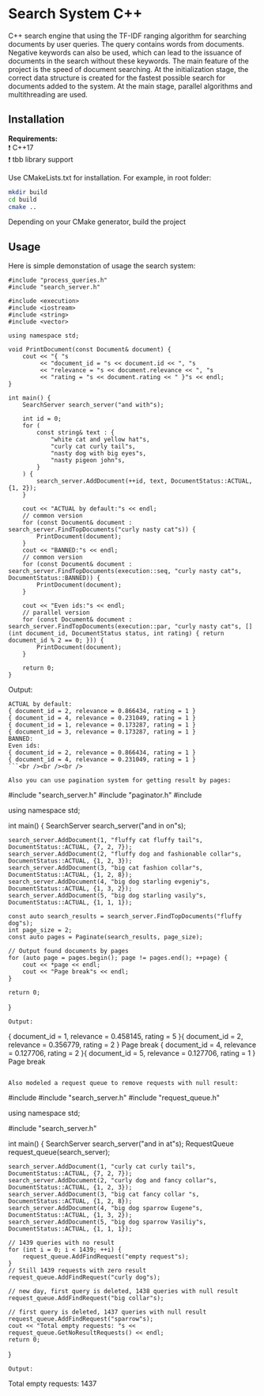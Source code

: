 # Search System C++

C++ search engine that using the TF-IDF ranging algorithm for searching documents by user queries. The query contains words from documents. Negative keywords can also be used, which can lead to the issuance of documents in the search without these keywords. The main feature of the project is the speed of document searching. At the initialization stage, the correct data structure is created for the fastest possible search for documents added to the system. At the main stage, parallel algorithms and multithreading are used.

## Installation

**Requirements:**<br />
❗ C++17  
❗ tbb library support


Use CMakeLists.txt for installation. For example, in root folder:
```bash
mkdir build
cd build
cmake ..
```
Depending on your CMake generator, build the project

## Usage

Here is simple demonstation of usage the search system:
```
#include "process_queries.h"
#include "search_server.h"

#include <execution>
#include <iostream>
#include <string>
#include <vector>

using namespace std;

void PrintDocument(const Document& document) {
    cout << "{ "s
         << "document_id = "s << document.id << ", "s
         << "relevance = "s << document.relevance << ", "s
         << "rating = "s << document.rating << " }"s << endl;
}

int main() {
    SearchServer search_server("and with"s);

    int id = 0;
    for (
        const string& text : {
            "white cat and yellow hat"s,
            "curly cat curly tail"s,
            "nasty dog with big eyes"s,
            "nasty pigeon john"s,
        }
    ) {
        search_server.AddDocument(++id, text, DocumentStatus::ACTUAL, {1, 2});
    }

    cout << "ACTUAL by default:"s << endl;
    // common version
    for (const Document& document : search_server.FindTopDocuments("curly nasty cat"s)) {
        PrintDocument(document);
    }
    cout << "BANNED:"s << endl;
    // common version
    for (const Document& document : search_server.FindTopDocuments(execution::seq, "curly nasty cat"s, DocumentStatus::BANNED)) {
        PrintDocument(document);
    }

    cout << "Even ids:"s << endl;
    // parallel version
    for (const Document& document : search_server.FindTopDocuments(execution::par, "curly nasty cat"s, [](int document_id, DocumentStatus status, int rating) { return document_id % 2 == 0; })) {
        PrintDocument(document);
    }

    return 0;
}
```
Output:
```
ACTUAL by default:
{ document_id = 2, relevance = 0.866434, rating = 1 }
{ document_id = 4, relevance = 0.231049, rating = 1 }
{ document_id = 1, relevance = 0.173287, rating = 1 }
{ document_id = 3, relevance = 0.173287, rating = 1 }
BANNED:
Even ids:
{ document_id = 2, relevance = 0.866434, rating = 1 }
{ document_id = 4, relevance = 0.231049, rating = 1 }
```<br /><br /><br />

Also you can use pagination system for getting result by pages:
```
#include "search_server.h"
#include "paginator.h"
#include <iostream>

using namespace std;

int main() {
    SearchServer search_server("and in on"s);

    search_server.AddDocument(1, "fluffy cat fluffy tail"s, DocumentStatus::ACTUAL, {7, 2, 7});
    search_server.AddDocument(2, "fluffy dog and fashionable collar"s, DocumentStatus::ACTUAL, {1, 2, 3});
    search_server.AddDocument(3, "big cat fashion collar"s, DocumentStatus::ACTUAL, {1, 2, 8});
    search_server.AddDocument(4, "big dog starling evgeniy"s, DocumentStatus::ACTUAL, {1, 3, 2});
    search_server.AddDocument(5, "big dog starling vasily"s, DocumentStatus::ACTUAL, {1, 1, 1});

    const auto search_results = search_server.FindTopDocuments("fluffy dog"s);
    int page_size = 2;
    const auto pages = Paginate(search_results, page_size);

    // Output found documents by pages
    for (auto page = pages.begin(); page != pages.end(); ++page) {
        cout << *page << endl;
        cout << "Page break"s << endl;
    }

    return 0;
}
```
Output:
```
{ document_id = 1, relevance = 0.458145, rating = 5 }{ document_id = 2, relevance = 0.356779, rating = 2 }
Page break
{ document_id = 4, relevance = 0.127706, rating = 2 }{ document_id = 5, relevance = 0.127706, rating = 1 }
Page break
```<br /><br /><br />

Also modeled a request queue to remove requests with null result:
```
#include <iostream>
#include "search_server.h"
#include "request_queue.h"

using namespace std;

#include "search_server.h"

int main() {
    SearchServer search_server("and in at"s);
    RequestQueue request_queue(search_server);

    search_server.AddDocument(1, "curly cat curly tail"s, DocumentStatus::ACTUAL, {7, 2, 7});
    search_server.AddDocument(2, "curly dog and fancy collar"s, DocumentStatus::ACTUAL, {1, 2, 3});
    search_server.AddDocument(3, "big cat fancy collar "s, DocumentStatus::ACTUAL, {1, 2, 8});
    search_server.AddDocument(4, "big dog sparrow Eugene"s, DocumentStatus::ACTUAL, {1, 3, 2});
    search_server.AddDocument(5, "big dog sparrow Vasiliy"s, DocumentStatus::ACTUAL, {1, 1, 1});

    // 1439 queries with no result
    for (int i = 0; i < 1439; ++i) {
        request_queue.AddFindRequest("empty request"s);
    }
    // Still 1439 requests with zero result
    request_queue.AddFindRequest("curly dog"s);

    // new day, first query is deleted, 1438 queries with null result
    request_queue.AddFindRequest("big collar"s);
    
    // first query is deleted, 1437 queries with null result
    request_queue.AddFindRequest("sparrow"s);
    cout << "Total empty requests: "s << request_queue.GetNoResultRequests() << endl;
    return 0;
}
```
Output:
```
Total empty requests: 1437
```